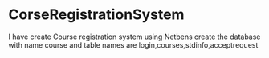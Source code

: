 # CorseRegistrationSystem
I have create Course registration system using Netbens
create the database with name course and table names are login,courses,stdinfo,acceptrequest

